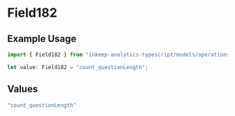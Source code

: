 # Field182

## Example Usage

```typescript
import { Field182 } from "inkeep-analytics-typescript/models/operations";

let value: Field182 = "count_questionLength";
```

## Values

```typescript
"count_questionLength"
```